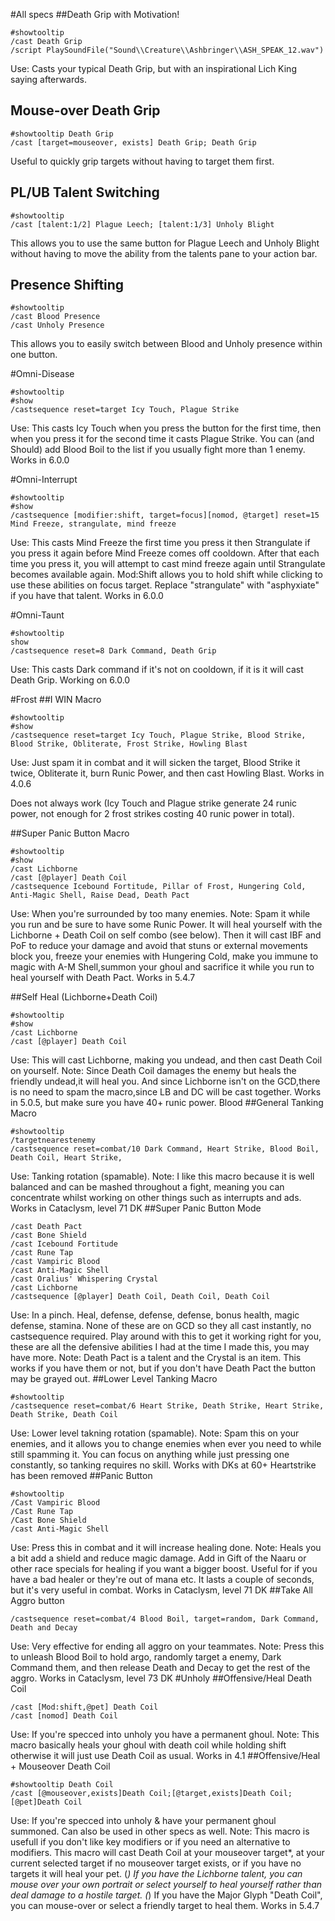 #All specs
##Death Grip with Motivation!
```
#showtooltip
/cast Death Grip
/script PlaySoundFile("Sound\\Creature\\Ashbringer\\ASH_SPEAK_12.wav")
```
Use: Casts your typical Death Grip, but with an inspirational Lich King saying afterwards.

## Mouse-over Death Grip
```
#showtooltip Death Grip
/cast [target=mouseover, exists] Death Grip; Death Grip
```
Useful to quickly grip targets without having to target them first.

## PL/UB Talent Switching
```
#showtooltip
/cast [talent:1/2] Plague Leech; [talent:1/3] Unholy Blight
```
This allows you to use the same button for Plague Leech and Unholy Blight without having to move the ability from the talents pane to your action bar.

## Presence Shifting
```
#showtooltip
/cast Blood Presence
/cast Unholy Presence
```
This allows you to easily switch between Blood and Unholy presence within one button.

#Omni-Disease
```
#showtooltip
#show
/castsequence reset=target Icy Touch, Plague Strike
```

Use: This casts Icy Touch when you press the button for the first time, then when you press it for the second time it casts Plague Strike. You can (and Should) add Blood Boil to the list if you usually fight more than 1 enemy.
Works in 6.0.0

#Omni-Interrupt
```
#showtooltip
#show
/castsequence [modifier:shift, target=focus][nomod, @target] reset=15 Mind Freeze, strangulate, mind freeze
```

Use: This casts Mind Freeze the first time you press it then Strangulate if you press it again before Mind Freeze comes off cooldown. After that each time you press it, you will attempt to cast mind freeze again until Strangulate becomes available again.
Mod:Shift allows you to hold shift while clicking to use these abilities on focus target.
Replace "strangulate" with "asphyxiate" if you have that talent.
Works in 6.0.0

#Omni-Taunt
```
#showtooltip
show
/castsequence reset=8 Dark Command, Death Grip
```

Use: This casts Dark command if it's not on cooldown, if it is it will cast Death Grip.
Working on 6.0.0

#Frost
##I WIN Macro
```
#showtooltip
#show
/castsequence reset=target Icy Touch, Plague Strike, Blood Strike, Blood Strike, Obliterate, Frost Strike, Howling Blast
```

Use: Just spam it in combat and it will sicken the target, Blood Strike it twice, Obliterate it, burn Runic Power, and then cast Howling Blast.
Works in 4.0.6

Does not always work (Icy Touch and Plague strike generate 24 runic power, not enough for 2 frost strikes costing 40 runic power in total).

##Super Panic Button Macro
```
#showtooltip
#show
/cast Lichborne
/cast [@player] Death Coil
/castsequence Icebound Fortitude, Pillar of Frost, Hungering Cold, Anti-Magic Shell, Raise Dead, Death Pact
```

Use: When you're surrounded by too many enemies.
Note: Spam it while you run and be sure to have some Runic Power. It will heal yourself with the Lichborne + Death Coil on self combo (see below). Then it will cast IBF and PoF to reduce your damage and avoid that stuns or external movements block you, freeze your enemies with Hungering Cold, make you immune to magic with A-M Shell,summon your ghoul and sacrifice it while you run to heal yourself with Death Pact.
Works in 5.4.7

##Self Heal (Lichborne+Death Coil)
```
#showtooltip
#show
/cast Lichborne
/cast [@player] Death Coil
```

Use: This will cast Lichborne, making you undead, and then cast Death Coil on yourself.
Note: Since Death Coil damages the enemy but heals the friendly undead,it will heal you. And since Lichborne isn't on the GCD,there is no need to spam the macro,since LB and DC will be cast together.
Works in 5.0.5, but make sure you have 40+ runic power.
Blood
##General Tanking Macro
```
#showtooltip
/targetnearestenemy
/castsequence reset=combat/10 Dark Command, Heart Strike, Blood Boil, Death Coil, Heart Strike,
```
Use: Tanking rotation (spamable).
Note: I like this macro because it is well balanced and can be mashed throughout a fight, meaning you can concentrate whilst working on other things such as interrupts and ads.
Works in Cataclysm, level 71 DK
##Super Panic Button Mode
```
/cast Death Pact
/cast Bone Shield
/cast Icebound Fortitude
/cast Rune Tap
/cast Vampiric Blood
/cast Anti-Magic Shell
/cast Oralius' Whispering Crystal
/cast Lichborne
/castsequence [@player] Death Coil, Death Coil, Death Coil
```
Use: In a pinch. Heal, defense, defense, defense, bonus health, magic defense, stamina.
None of these are on GCD so they all cast instantly, no castsequence required.
Play around with this to get it working right for you, these are all the defensive abilities I had at the time I made this, you may have more.
Note: Death Pact is a talent and the Crystal is an item. This works if you have them or not, but if you don't have Death Pact the button may be grayed out.
##Lower Level Tanking Macro
```
#showtooltip
/castsequence reset=combat/6 Heart Strike, Death Strike, Heart Strike, Death Strike, Death Coil
```
Use: Lower level takning rotation (spamable). 
Note: Spam this on your enemies, and it allows you to change enemies when ever you need to while still spamming it. You can focus on anything while just pressing one constantly, so tanking requires no skill.
Works with DKs at 60+
Heartstrike has been removed
##Panic Button
```
#showtooltip
/Cast Vampiric Blood
/Cast Rune Tap
/Cast Bone Shield
/cast Anti-Magic Shell
```
Use: Press this in combat and it will increase healing done.
Note: Heals you a bit add a shield and reduce magic damage. Add in Gift of the Naaru or other race specials for healing if you want a bigger boost. Useful for if you have a bad healer or they're out of mana etc. It lasts a couple of seconds, but it's very useful in combat.
Works in Cataclysm, level 71 DK
##Take All Aggro button
```
/castsequence reset=combat/4 Blood Boil, target=random, Dark Command, Death and Decay
```
Use: Very effective for ending all aggro on your teammates.
Note: Press this to unleash Blood Boil to hold argo, randomly target a enemy, Dark Command them, and then release Death and Decay to get the rest of the aggro.
Works in Cataclysm, level 73 DK
#Unholy
##Offensive/Heal Death Coil
```
/cast [Mod:shift,@pet] Death Coil
/cast [nomod] Death Coil
```
Use: If you're specced into unholy you have a permanent ghoul.
Note: This macro basically heals your ghoul with death coil while holding shift otherwise it will just use Death Coil as usual.
Works in 4.1
##Offensive/Heal + Mouseover Death Coil
```
#showtooltip Death Coil
/cast [@mouseover,exists]Death Coil;[@target,exists]Death Coil;[@pet]Death Coil
```
Use: If you're specced into unholy & have your permanent ghoul summoned.
Can also be used in other specs as well.
Note: This macro is usefull if you don't like key modifiers or if you need an alternative to modifiers.
This macro will cast Death Coil at your mouseover target*, at your current selected target if no mouseover target exists, or if you have no targets it will heal your pet.
(*) If you have the Lichborne talent, you can mouse over your own portrait or select yourself to heal yourself rather than deal damage to a hostile target.
(*) If you have the Major Glyph "Death Coil", you can mouse-over or select a friendly target to heal them.
Works in 5.4.7
